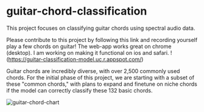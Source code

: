 # guitar-chord-classification
This project focuses on classifying guitar chords using spectral audio data.

Please contribute to this project by following this link and recording yourself play a few chords on guitar!
The web-app works great on chrome (desktop). I am working on making it functional on ios and safari. 
!(https://guitar-classification-model.uc.r.appspot.com/)

Guitar chords are incredibly diverse, with over 2,500 commonly used chords. For the initial phase of this project, we are starting with a subset of these "common chords," with plans to expand and finetune on niche chords if the model can correctly classify these 132 basic chords.

![guitar-chord-chart](https://github.com/user-attachments/assets/63267adf-692a-4439-aa6d-04ac4dd9f7ff)



